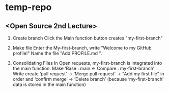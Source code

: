 # temp-repo

## <Open Source 2nd Lecture>

1. Create branch
Click the Main function button creates "my-first-branch"

2. Make file
Enter the My-first-branch, write "Welcome to my GitHub profile!" 
Name the file "Add PROFILE.md ".

3. Consolidating Files
In Open requests, my-first-branch is integrated into the main function.
Make ‘Base : main <- Compare : my-first-branch’
Write create ‘pull request’ -> ‘Merge pull request’ -> "Add my first file" in order and ‘confirm merge’ -> ‘Delete branch’ (because ‘my-first-branch’ data is stored in the main function)
